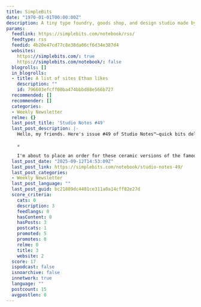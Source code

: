 ```yaml
---
title: SimpleBits
date: "1970-01-01T00:00:00Z"
description: A tiny type foundry, goods shop, and design studio made by Dan Cederholm.
params:
  feedlink: https://simplebits.com/notebook/rss/
  feedtype: rss
  feedid: 4b20e47cd77c8e38da06cf6d34e387d4
  websites:
    https://simplebits.com/: true
    https://simplebits.com/notebook/: false
  blogrolls: []
  in_blogrolls:
  - title: A list of sites Ethan likes
    description: ""
    id: 796603efcff00ba474bbbd88e566b727
  recommended: []
  recommender: []
  categories:
  - Weekly Newsletter
  relme: {}
  last_post_title: 'Studio Notes #49'
  last_post_description: |-
    Hello, my friends. Here's issue #49 of Studio Notes™—quick bits delivered to you each Friday.

    ☕️

    I'm about to place an order for these ceramic versions of the famous New York City "Anthora"
  last_post_date: "2025-09-12T14:53:09Z"
  last_post_link: https://simplebits.com/notebook/studio-notes-49/
  last_post_categories:
  - Weekly Newsletter
  last_post_language: ""
  last_post_guid: bc21889dc4481ce311a0a14cff82e27d
  score_criteria:
    cats: 0
    description: 3
    feedlangs: 0
    hasContent: 0
    hasPosts: 3
    postcats: 1
    promoted: 5
    promotes: 0
    relme: 0
    title: 3
    website: 2
  score: 17
  ispodcast: false
  isnoarchive: false
  innetwork: true
  language: ""
  postcount: 15
  avgpostlen: 0
---
```

